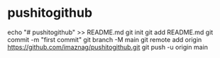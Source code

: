# pushitogithub

echo "# pushitogithub" >> README.md
git init
git add README.md
git commit -m "first commit"
git branch -M main
git remote add origin https://github.com/imaznag/pushitogithub.git
git push -u origin main
